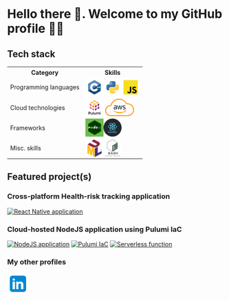 # Hello there 👋. Welcome to my GitHub profile 🧑‍💻

## Tech stack

<table>
<tr>
    <th>Category</th>
    <th>Skills</th>
</tr>
<tr>
    <td>Programming languages</td>
    <td>
        <img src="./assets/tech-stack/c++.svg" align="left" alt="git" height='42px'/>
        <img src="./assets/tech-stack/python.svg" align="left" alt="git" height='42px'/>  
        <img src="./assets/tech-stack/javascript.svg" align="left" alt="git" height='42px'/>  
    </td>
</tr>
<tr>
    <td>Cloud technologies</td>
    <td>
        <img src="./assets/tech-stack/pulumi-logo.png" align="left" alt="git" height='42px'/>
        <img src="./assets/tech-stack/aws-logo.png" align="left" alt="git" height='42px'/>
    </td>
</tr>
<tr>
    <td>Frameworks</td>
    <td>
        <img src="./assets/tech-stack/nodejs-logo.png" align="left" alt="git" height='42px'/> 
        <img src="./assets/tech-stack/react-native-logo.svg" align="left" alt="git" height='42px'/> 
    </td>
</tr>
<tr>
    <td>Misc. skills</td>
    <td>
        <img src="./assets/tech-stack/uml-logo.svg" align="left" alt="git" height='42px'/> 
        <img src="./assets/tech-stack/bash.png" align="left" alt="git" height='42px'/> 
    </td>
</tr>
</table>

## Featured project(s)

### Cross-platform Health-risk tracking application
[![React Native application](https://github-readme-stats.vercel.app/api/pin/?username=detective-sokka&repo=HealthMonitoringApp)](https://github.com/detective-sokka/HealthMonitoringApp)

### Cloud-hosted NodeJS application using Pulumi IaC

[![NodeJS application](https://github-readme-stats.vercel.app/api/pin/?username=detective-sokka&repo=webapp)](https://github.com/detective-sokka/webapp.git)
[![Pulumi IaC](https://github-readme-stats.vercel.app/api/pin/?username=detective-sokka&repo=iac-pulumi)](https://github.com/detective-sokka/iac-pulumi.git)
[![Serverless function](https://github-readme-stats.vercel.app/api/pin/?username=detective-sokka&repo=serverless)](https://github.com/detective-sokka/serverless.git)

### My other profiles

<div>
<a href="https://www.linkedin.com/in/dutt-sai/"><img src="./assets/tech-stack/linkedin.svg" width=50/></a>
</div>
